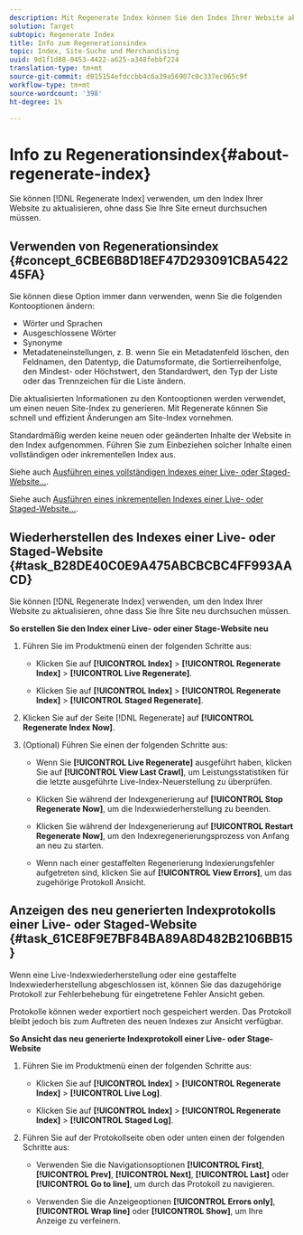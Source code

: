 ```yaml
---
description: Mit Regenerate Index können Sie den Index Ihrer Website aktualisieren, ohne dass Sie Ihre Site neu durchsuchen müssen.
solution: Target
subtopic: Regenerate Index
title: Info zum Regenerationsindex
topic: Index, Site-Suche und Merchandising
uuid: 9d1f1d88-0453-4422-a625-a348febbf224
translation-type: tm+mt
source-git-commit: d015154efdccbb4c6a39a56907c0c337ec065c9f
workflow-type: tm+mt
source-wordcount: '398'
ht-degree: 1%

---
```



# Info zu Regenerationsindex{#about-regenerate-index}

Sie können [!DNL Regenerate Index] verwenden, um den Index Ihrer Website zu aktualisieren, ohne dass Sie Ihre Site erneut durchsuchen müssen.

## Verwenden von Regenerationsindex {#concept_6CBE6B8D18EF47D293091CBA542245FA}

Sie können diese Option immer dann verwenden, wenn Sie die folgenden Kontooptionen ändern:

* Wörter und Sprachen
* Ausgeschlossene Wörter
* Synonyme
* Metadateneinstellungen, z. B. wenn Sie ein Metadatenfeld löschen, den Feldnamen, den Datentyp, die Datumsformate, die Sortierreihenfolge, den Mindest- oder Höchstwert, den Standardwert, den Typ der Liste oder das Trennzeichen für die Liste ändern.

Die aktualisierten Informationen zu den Kontooptionen werden verwendet, um einen neuen Site-Index zu generieren. Mit Regenerate können Sie schnell und effizient Änderungen am Site-Index vornehmen.

Standardmäßig werden keine neuen oder geänderten Inhalte der Website in den Index aufgenommen. Führen Sie zum Einbeziehen solcher Inhalte einen vollständigen oder inkrementellen Index aus.

Siehe auch [Ausführen eines vollständigen Indexes einer Live- oder Staged-Website...](../c-about-index-menu/c-about-full-index.md#task_F7FE04D8A1654A7787FCCA31B45EB42D).

Siehe auch [Ausführen eines inkrementellen Indexes einer Live- oder Staged-Website...](../c-about-index-menu/c-about-incremental-index.md#task_9BFB6157F3884B2FAECB7E0E9CA318CB).

## Wiederherstellen des Indexes einer Live- oder Staged-Website {#task_B28DE40C0E9A475ABCBCBC4FF993AACD}

Sie können [!DNL Regenerate Index] verwenden, um den Index Ihrer Website zu aktualisieren, ohne dass Sie Ihre Site neu durchsuchen müssen.

**So erstellen Sie den Index einer Live- oder einer Stage-Website neu**

1. Führen Sie im Produktmenü einen der folgenden Schritte aus:

   * Klicken Sie auf **[!UICONTROL Index]** > **[!UICONTROL Regenerate Index]** > **[!UICONTROL Live Regenerate]**.

   * Klicken Sie auf **[!UICONTROL Index]** > **[!UICONTROL Regenerate Index]** > **[!UICONTROL Staged Regenerate]**.

1. Klicken Sie auf der Seite [!DNL Regenerate] auf **[!UICONTROL Regenerate Index Now]**.
1. (Optional) Führen Sie einen der folgenden Schritte aus:

   * Wenn Sie **[!UICONTROL Live Regenerate]** ausgeführt haben, klicken Sie auf **[!UICONTROL View Last Crawl]**, um Leistungsstatistiken für die letzte ausgeführte Live-Index-Neuerstellung zu überprüfen.

   * Klicken Sie während der Indexgenerierung auf **[!UICONTROL Stop Regenerate Now]**, um die Indexwiederherstellung zu beenden.
   * Klicken Sie während der Indexgenerierung auf **[!UICONTROL Restart Regenerate Now]**, um den Indexregenerierungsprozess von Anfang an neu zu starten.
   * Wenn nach einer gestaffelten Regenerierung Indexierungsfehler aufgetreten sind, klicken Sie auf **[!UICONTROL View Errors]**, um das zugehörige Protokoll Ansicht.

## Anzeigen des neu generierten Indexprotokolls einer Live- oder Staged-Website {#task_61CE8F9E7BF84BA89A8D482B2106BB15}

Wenn eine Live-Indexwiederherstellung oder eine gestaffelte Indexwiederherstellung abgeschlossen ist, können Sie das dazugehörige Protokoll zur Fehlerbehebung für eingetretene Fehler Ansicht geben.

Protokolle können weder exportiert noch gespeichert werden. Das Protokoll bleibt jedoch bis zum Auftreten des neuen Indexes zur Ansicht verfügbar.

**So Ansicht das neu generierte Indexprotokoll einer Live- oder Stage-Website**

1. Führen Sie im Produktmenü einen der folgenden Schritte aus:

   * Klicken Sie auf **[!UICONTROL Index]** > **[!UICONTROL Regenerate Index]** > **[!UICONTROL Live Log]**.

   * Klicken Sie auf **[!UICONTROL Index]** > **[!UICONTROL Regenerate Index]** > **[!UICONTROL Staged Log]**.

1. Führen Sie auf der Protokollseite oben oder unten einen der folgenden Schritte aus:

   * Verwenden Sie die Navigationsoptionen **[!UICONTROL First]**, **[!UICONTROL Prev]**, **[!UICONTROL Next]**, **[!UICONTROL Last]** oder **[!UICONTROL Go to line]**, um durch das Protokoll zu navigieren.

   * Verwenden Sie die Anzeigeoptionen **[!UICONTROL Errors only]**, **[!UICONTROL Wrap line]** oder **[!UICONTROL Show]**, um Ihre Anzeige zu verfeinern.

